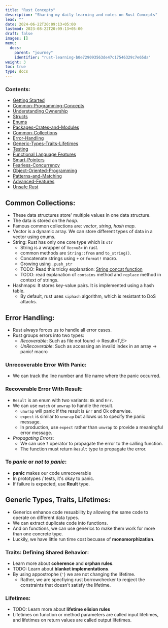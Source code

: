 ```yaml
---
title: "Rust Concepts"
description: "Sharing my daily learning and notes on Rust Concepts"
lead: ""
date: 2024-06-22T20:09:13+05:00
lastmod: 2023-08-22T20:09:13+05:00
draft: false
images: []
menu:
  docs:
    parent: "journey"
    identifier: "rust-learning-b0e729093563de47c17546329c7e65da"
weight: 3
toc: true
type: docs
---
```


### Contents:

- [Getting Started](#getting-started)
- [Common-Programming-Concepts](#common-programming-concepts)
- [Understanding Ownership](#understanding-ownership)
- [Structs](#structs)
- [Enums](#enums)
- [Packages-Crates-and-Modules](#packages-crates-and-modules)
- [Common-Collections](#common-collections)
- [Error-Handling](#error-handling)
- [Generic-Types-Traits-Lifetimes](#generic-types-traits-lifetimes)
- [Testing](#testing)
- [Functional Language Features](#functional-language-features)
- [Smart-Pointers](#smart-pointers)
- [Fearless-Concurrency](#fearless-concurrency)
- [Object-Oriented-Programming](#object-oriented-programming)
- [Patterns-and-Matching](#patterns-and-matching)
- [Advanced-Features](#advanced-features)
- [Unsafe Rust](#unsafe-rust)

## Common Collections:

- These data structures store' multiple values in one data structure.
- The data is stored on the _heap_.
- Famous common collections are: _vector_, _string_, _hash map_.
- Vector is a dynamic array. We can store different types of data in a vector using enums.
- String: Rust has only one core type which is `str`
  - String is a wrapper of `Vec<u8>` in rust.
  - common methods are `String::from` and `to_string()`.
  - Concatenate strings using `+` or `format!` macro.
  - Growing using `.push_str`
  - TODO: Read this tricky explanation: [String concat function](https://doc.rust-lang.org/book/ch08-02-strings.html#concatenation-with-the--operator-or-the-format-macro)
  - TODO: read explanation of `contains` method and `replace` method in context of strings.
- Hashmaps: It stores key-value pairs. It is implemented using a hash table.
  - By default, rust uses `siphash` algorithm, which is resistant to DoS attacks.

## Error Handling:

- Rust always forces us to handle all error cases.
- Rust groups errors into two types:
  - _Recoverable_: Such as file not found -> Result<T,E>
  - _UnRecoverable_: Such as accessing an invalid index in an array -> panic! macro

### Unrecoverable Error With Panic:

- We can track the line number and file name where the panic occurred.

### Recoverable Error With Result:

- `Result` is an enum with two variants: `Ok` and `Err`.
- We can use `match` or `unwrap` to handle the result.
  - `unwrap` will panic if the result is `Err` and Ok otherwise.
  - `expect` is similar to `unwrap` but allows us to specify the panic message.
  - In production, use `expect` rather than `unwrap` to provide a meaningful error message.
- _Propagating Errors_:
  - We can use `?` operator to propagate the error to the calling function.
  - The function must return `Result` type to propagate the error.

### To _panic_ or _not to panic_:

- **panic** makes our code unrecoverable
- In prototypes / tests, it's okay to panic.
- If failure is expected, use **Reult** type.

## Generic Types, Traits, Lifetimes:

- Generics enhance code resuability by allowing the same code to operate on different data types.
- We can extract duplicate code into functions.
- And on functions, we can use generics to make them work for more than one concrete type.
- Luckily, we have little run time cost becuase of **monomorphization**.

### Traits: Defining Shared Behavior:

- Learn more about **coherence** and **orphan rules**.
- TODO: Learn about **blanket implementations**.
- By using appostrophe (`'`) we are not changing the lifetime.
  - Rather, we are specfiying rust borrowchecker to reqject the constraints that doesn't satisfy the lifetime.

### Lifetimes:

- TODO: Learn more about **lifetime elision rules**
- Lifetimes on function or method parameters are called input lifetimes, and lifetimes on return values are called output lifetimes.